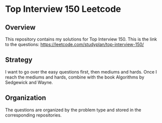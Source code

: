 # Top Interview 150 Leetcode

## Overview
This repository contains my solutions for Top Interview 150. This is the link to the questions: https://leetcode.com/studyplan/top-interview-150/

## Strategy
I want to go over the easy questions first, then mediums and hards. Once I reach the mediums and hards, combine with the book Algorithms by Sedgewick and Wayne.

## Organization 
The questions are organized by the problem type and stored in the corresponding repositories.
